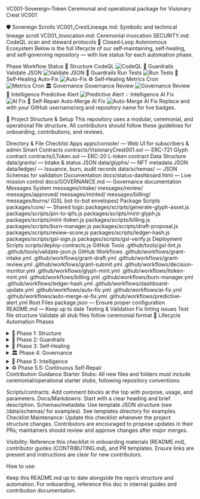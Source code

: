 VC001-Sovereign-Token
Ceremonial and operational package for Visionary Crest VC001

🛡️ Sovereign Scrolls
VC001_CrestLineage.md: Symbolic and technical lineage scroll
VC001_Invocation.md: Ceremonial invocation
SECURITY.md: CodeQL scan and steward protocols
🔄 Closed‑Loop Autonomous Ecosystem
Below is the full lifecycle of our self‑maintaining, self‑healing, and self‑governing repository — with live status for each automation phase.

Phase	Workflow	Status
📁 Structure	CodeQL	![CodeQL](https://github.com/<OWNER>/<REPO>/actions/workflows/codeql.yml/badge.svg)
🧰 Guardrails	Validate JSON	![Validate JSON](https://github.com/<OWNER>/<REPO>/actions/workflows/json-validate.yml/badge.svg)
🧪 Guardrails	Run Tests	![Run Tests](https://github.com/<OWNER>/<REPO>/actions/workflows/test.yml/badge.svg)
🧹 Self‑Healing	Auto‑Fix	![Auto-Fix](https://github.com/<OWNER>/<REPO>/actions/workflows/auto-fix.yml/badge.svg)
♻️ Self‑Healing	Metrics Cron	![Metrics Cron](https://github.com/<OWNER>/<REPO>/actions/workflows/metrics-cron.yml/badge.svg)
🏛 Governance	Governance Review	![Governance Review](https://github.com/<OWNER>/<REPO>/actions/workflows/governance-review.yml/badge.svg)
🧠 Intelligence	Predictive Alert	![Predictive Alert](https://github.com/<OWNER>/<REPO>/actions/workflows/predictive-alert.yml/badge.svg)
💡 Intelligence	AI Fix	![AI Fix](https://github.com/<OWNER>/<REPO>/actions/workflows/ai-fix.yml/badge.svg)
🤖 Self‑Repair	Auto‑Merge AI Fix	![Auto-Merge AI Fix](https://github.com/<OWNER>/<REPO>/actions/workflows/auto-merge-ai-fix.yml/badge.svg)
Replace <OWNER> and <REPO> with your GitHub username/org and repository name for live badges.

📁 Project Structure & Setup
This repository uses a modular, ceremonial, and operational file structure. All contributors should follow these guidelines for onboarding, contributions, and reviews.

Directory & File Checklist
Apps
apps/console/ — Web UI for subscribers & admin
Smart Contracts
contracts/VisionaryCrest001.sol — ERC-721 Glyph contract
contracts/LToken.sol — ERC-20 L-token contract
Data Structure
data/grants/ — Intake & status JSON
data/glyphs/ — NFT metadata JSON
data/ledger/ — Issuance, burn, audit records
data/schemas/ — JSON Schemas for validation
Documentation
docs/status-dashboard.html — Live mission control
docs/GOVERNANCE.md — Governance documentation
Messages System
messages/intake/
messages/review/
messages/approved/
messages/minted/
messages/billing/
messages/burns/
(GSL bot-to-bot envelopes)
Package Scripts
packages/core/ — Shared logic
packages/scripts/generate-glyph-asset.js
packages/scripts/pin-to-ipfs.js
packages/scripts/mint-glyph.js
packages/scripts/mint-ltoken.js
packages/scripts/billing.js
packages/scripts/burn-manager.js
packages/scripts/draft-proposal.js
packages/scripts/review-score.js
packages/scripts/ledger-hash.js
packages/scripts/gsl-sign.js
packages/scripts/gsl-verify.js
Deployment Scripts
scripts/deploy-contracts.js
GitHub Tools
.github/tools/gsl-lint.js
.github/tools/validate-json.js
GitHub Workflows
.github/workflows/grant-intake.yml
.github/workflows/grant-draft.yml
.github/workflows/grant-review.yml
.github/workflows/grant-submit.yml
.github/workflows/decision-monitor.yml
.github/workflows/glyph-mint.yml
.github/workflows/ltoken-mint.yml
.github/workflows/billing.yml
.github/workflows/burn-manager.yml
.github/workflows/ledger-hash.yml
.github/workflows/dashboard-update.yml
.github/workflows/auto-fix.yml
.github/workflows/ai-fix.yml
.github/workflows/auto-merge-ai-fix.yml
.github/workflows/predictive-alert.yml
Root Files
package.json — Ensure proper configuration
README.md — Keep up to date
Testing & Validation
Fix linting issues
Test file structure
Validate all stub files follow ceremonial format
🪬 Lifecycle Automation Phases
<details> <summary>📁 Phase 1: Structure</summary>
Normalize folder names (kebab‑case, no spaces)
Organize into apps/, packages/, data/, docs/, public/, scripts/, src/
Consolidate docs & assets
Add base workflows: CodeQL, CI
</details> <details> <summary>🧰 Phase 2: Guardrails</summary>
.editorconfig, .gitattributes, LICENSE, CONTRIBUTING.md, CODE_OF_CONDUCT.md
JSON schema validation in CI & pre‑commit
Automated tests & linting
npm workspaces for shared code
Onboarding docs
</details> <details> <summary>🧹 Phase 3: Self‑Healing</summary>
Auto‑fix lint/format in CI
Dependabot for dependencies
Auto‑regenerate metrics/docs
Auto‑merge safe PRs
Failure alerts → auto‑issue
</details> <details> <summary>🏛 Phase 4: Governance</summary>
CODEOWNERS + branch protection
Governance model doc
Proposal & voting workflow
Monthly governance review
Transparent decision‑making
</details> <details> <summary>🧠 Phase 5: Intelligence</summary>
Predictive failure analysis
AI fix suggestions
Proactive performance tuning
AI‑assisted documentation
</details> <details> <summary>♻️ Phase 5.5: Continuous Self‑Repair</summary>
Multi‑pass AI fixes until green
Auto‑edit failing files
Auto‑merge successful AI PRs
Main branch healed without human intervention
</details>
Contribution Guidance
Starter Stubs:
All new files and folders must include ceremonial/operational starter stubs, following repository conventions:

Scripts/contracts: Add comment blocks at the top with purpose, usage, and parameters.
Docs/Markdowns: Start with a clear heading and brief description.
Schemas/metadata: Use template JSON structure (see /data/schemas/ for examples). See templates directory for examples.
Checklist Maintenance:
Update this checklist whenever the project structure changes. Contributors are encouraged to propose updates in their PRs; maintainers should review and approve changes after major merges.

Visibility:
Reference this checklist in onboarding materials (README.md), contributor guides (CONTRIBUTING.md), and PR templates. Ensure links are present and instructions are clear for new contributors.

How to use:

Keep this README.md up to date alongside the repo’s structure and automation.
For onboarding, reference this doc in internal guides and contribution documentation.
